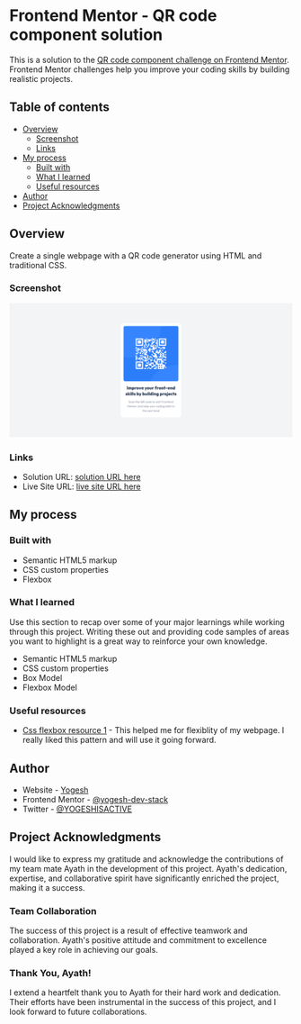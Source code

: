 # Frontend Mentor - QR code component solution

This is a solution to the [QR code component challenge on Frontend Mentor](https://www.frontendmentor.io/challenges/qr-code-component-iux_sIO_H). Frontend Mentor challenges help you improve your coding skills by building realistic projects. 

## Table of contents

- [Overview](#overview)
  - [Screenshot](#screenshot)
  - [Links](#links)
- [My process](#my-process)
  - [Built with](#built-with)
  - [What I learned](#what-i-learned)
  - [Useful resources](#useful-resources)
- [Author](#author)
- [Project Acknowledgments](#project-acknowledgments)

## Overview

Create a single webpage with a QR code generator using HTML and traditional CSS.

### Screenshot

![My webpage image](./screenshot.jpeg)

### Links

- Solution URL: [solution URL here](https://www.frontendmentor.io/solutions/responsive-qr-code-page-using-css-flex-6p8IAMnqJS)
- Live Site URL: [live site URL here](https://qrcode-component-ashen.vercel.app/)

## My process

### Built with

- Semantic HTML5 markup
- CSS custom properties
- Flexbox

### What I learned

Use this section to recap over some of your major learnings while working through this project. Writing these out and providing code samples of areas you want to highlight is a great way to reinforce your own knowledge.

- Semantic HTML5 markup
- CSS custom properties
- Box Model
- Flexbox Model

### Useful resources

- [Css flexbox resource 1](https://css-tricks.com/snippets/css/a-guide-to-flexbox) - This helped me for flexiblity of my webpage. I really liked this pattern and will use it going forward.

## Author

- Website - [Yogesh](https://portfolio-yogesh.dev)
- Frontend Mentor - [@yogesh-dev-stack](https://www.frontendmentor.io/profile/yogesh-dev-stack)
- Twitter - [@YOGESHISACTIVE](https://www.twitter.com/YOGESHISACTIVE)

## Project Acknowledgments

I would like to express my gratitude and acknowledge the contributions of my team mate Ayath in the development of this project. Ayath's dedication, expertise, and collaborative spirit have significantly enriched the project, making it a success.

### Team Collaboration

The success of this project is a result of effective teamwork and collaboration. Ayath's positive attitude and commitment to excellence played a key role in achieving our goals.

### Thank You, Ayath!

I extend a heartfelt thank you to Ayath for their hard work and dedication. Their efforts have been instrumental in the success of this project, and I look forward to future collaborations.
